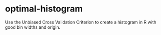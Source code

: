 # optimal-histogram
Use the Unbiased Cross Validation Criterion to create a histogram in R with good bin widths and origin.
